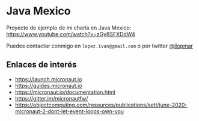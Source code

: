 # Java Mexico

Proyecto de ejemplo de mi charla en Java Mexico: https://www.youtube.com/watch?v=zGy8SFXDdW4

Puedes contactar conmigo en `lopez.ivan@gmail.com` o por twitter [@ilopmar](https://twitter.com/ilopmar)

## Enlaces de interés

- https://launch.micronaut.io
- https://guides.micronaut.io
- https://micronaut.io/documentation.html
- https://gitter.im/micronautfw/
- https://objectcomputing.com/resources/publications/sett/june-2020-micronaut-2-dont-let-event-loops-own-you
